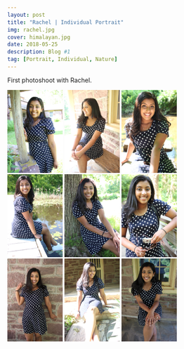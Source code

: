 ```yaml
---
layout: post
title: "Rachel | Individual Portrait"
img: rachel.jpg 
cover: himalayan.jpg
date: 2018-05-25 
description: Blog #1
tag: [Portrait, Individual, Nature]
---
```


First photoshoot with Rachel. 
  
<img src="assets/img/rachel/img1.jpg" width="25%">
<img src="rachel/img2.jpg" width="25%">
<img src="rachel/img3.jpg" width="25%">
<img src="rachel/img4.jpg" width="25%">
<img src="rachel/img5.jpg" width="25%">
<img src="rachel/img6.jpg" width="25%">
<img src="rachel/img7.jpg" width="25%">
<img src="rachel/img8.jpg" width="25%">
<img src="rachel/img9.jpg" width="25%">

